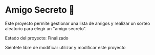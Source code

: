 <h1>
  Amigo Secreto 🎁
</h1>

Este proyecto permite gestionar una lista de amigos y realizar un sorteo aleatorio para elegir un "amigo secreto".

Estado del proyecto: Finalizado

Siéntete libre de modificar utilizar y modificar este proyecto
